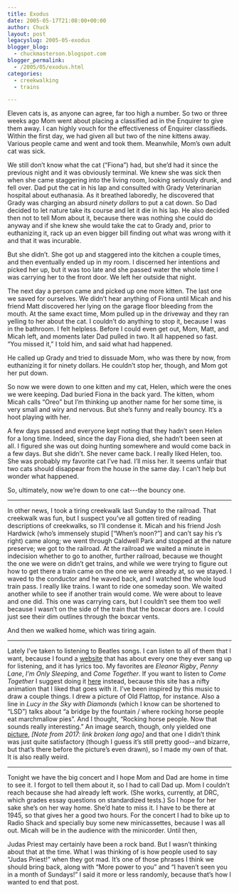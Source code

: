 ```yaml
---
title: Exodus
date: 2005-05-17T21:08:00+00:00
author: Chuck
layout: post
legacyslug: 2005-05-exodus
blogger_blog:
  - chuckmasterson.blogspot.com
blogger_permalink:
  - /2005/05/exodus.html
categories:
  - creekwalking
  - trains

---
```

Eleven cats is, as anyone can agree, far too high a number. So two or three
weeks ago Mom went about placing a classified ad in the Enquirer to give them
away. I can highly vouch for the effectiveness of Enquirer classifieds. Within
the first day, we had given all but two of the nine kittens away. Various
people came and went and took them. Meanwhile, Mom’s own adult cat was sick.

We still don’t know what the cat (“Fiona”) had, but she’d had it since the
previous night and it was obviously terminal. We knew she was sick then when
she came staggering into the living room, looking seriously drunk, and fell
over. Dad put the cat in his lap and consulted with Grady Veterinarian hospital
about euthanasia. As it breathed laboredly, he discovered that Grady was
charging an absurd _ninety dollars_ to put a cat down. So Dad decided to let
nature take its course and let it die in his lap. He also decided then not to
tell Mom about it, because there was nothing she could do anyway and if she
knew she would take the cat to Grady and, prior to euthanizing it, rack up an
even bigger bill finding out what was wrong with it and that it was incurable.

But she didn’t. She got up and staggered into the kitchen a couple times, and
then eventually ended up in my room. I discerned her intentions and picked her
up, but it was too late and she passed water the whole time I was carrying her
to the front door. We left her outside that night.

The next day a person came and picked up one more kitten. The last one we saved
for ourselves. We didn’t hear anything of Fiona until Micah and his friend Matt
discovered her lying on the garage floor bleeding from the mouth. At the same
exact time, Mom pulled up in the driveway and they ran yelling to her about the
cat. I couldn’t do anything to stop it, because I was in the bathroom. I felt
helpless. Before I could even get out, Mom, Matt, and Micah left, and moments
later Dad pulled in two. It all happened so fast. “You missed it,” I told him,
and said what had happened. 

He called up Grady and tried to dissuade Mom, who was there by now, from
euthanizing it for ninety dollars. He couldn’t stop her, though, and Mom got
her put down.

So now we were down to one kitten and my cat, Helen, which were the ones we
were keeping. Dad buried Fiona in the back yard. The kitten, whom Micah calls
“Oreo” but I’m thinking up another name for her some time, is very small and
wiry and nervous. But she’s funny and really bouncy. It’s a hoot playing with
her.

A few days passed and everyone kept noting that they hadn’t seen Helen for a
long time. Indeed, since the day Fiona died, she hadn’t been seen at all. I
figured she was out doing hunting somewhere and would come back in a few days.
But she didn’t. She never came back. I really liked Helen, too. She was
probably my favorite cat I’ve had. I’ll miss her. It seems unfair that two cats
should disappear from the house in the same day. I can’t help but wonder what
happened.

So, ultimately, now we’re down to one cat---the bouncy one.


* * *


In other news, I took a tiring creekwalk last Sunday to the railroad. That
creekwalk was fun, but I suspect you’ve all gotten tired of reading
descriptions of creekwalks, so I’ll condense it. Micah and his friend Josh
Hardwick (who’s immensely stupid [“When’s noon?”] and can’t say his r’s right)
came along; we went through Caldwell Park and stopped at the nature preserve;
we got to the railroad. At the railroad we waited a minute in indecision
whether to go to another, further railroad, because we thought the one we were
on didn’t get trains, and while we were trying to figure out how to get there a
train came on the one we were already at, so we stayed. I waved to the
conductor and he waved back, and I watched the whole loud train pass. I really
like trains. I want to ride one someday soon. We waited another while to see if
another train would come. We were about to leave and one did. This one was
carrying cars, but I couldn’t see them too well because I wasn’t on the side of
the train that the boxcar doors are. I could just see their dim outlines
through the boxcar vents.

And then we walked home, which was tiring again.


* * *

Lately I’ve taken to listening to Beatles songs. I can listen to all of them
that I want, because I found a [website](http://www.iqm.ro/beatles/paudi.html)
that has about every one they ever sang up for listening, and it has lyrics
too. My favorites are _Eleanor Rigby_, _Penny Lane_, _I’m Only Sleeping_, and
_Come Together_. If you want to listen to _Come Together_ I suggest doing it
[here](http://www.albinoblacksheep.com/flash/cometogether.php) instead, because
this site has a nifty animation that I liked that goes with it. I’ve been
inspired by this music to draw a couple things. I drew a picture of Old
Flattop, for instance. Also a line in _Lucy in the Sky with Diamonds_ (which I
know can be shortened to “LSD”) talks about “a bridge by the fountain / where
rocking horse people eat marchmallow pies”. And I thought, “Rocking horse
people. Now that sounds really interesting.” An image search, though, only
yielded one
[picture](http://www.sistersimpatico.com/images/graphics/rockhorsepeoplex.jpg&imgrefurl=http://www.sistersimpatico.com/Paintings2.html&h=461&w=614&sz=425&tbnid=EFAd71hTZfMJ:&tbnh=100&tbnw=133&hl=en&start=2&prev=/images%3Fq%3D%2522rocking%2Bhorse%2Bpeople%2522%26hl%3Den%26lr%3D%26sa%3DG),
*[Note from 2017: link broken long ago]* and that one I didn’t think was just
quite satisfactory (though I guess it’s still pretty good--and bizarre, but
that’s there before the picture’s even drawn), so I made my own of that. It is
also really weird.


* * *


Tonight we have the big concert and I hope Mom and Dad are home in time to see
it. I forgot to tell them about it, so I had to call Dad up. Mom I couldn’t
reach because she had already left work. (She works, currently, at DRC, which
grades essay questions on standardized tests.) So I hope for her sake she’s on
her way home. She’d hate to miss it. I have to be there at 1945, so that gives
her a good two hours. For the concert I had to bike up to Radio Shack and
specially buy some new minicassettes, because I was all out. Micah will be in
the audience with the minicorder. Until then,

Judas Priest may certainly have been a rock band. But I wasn’t thinking about
that at the time. What I was thinking of is how people used to say “Judas
Priest!” when they got mad. It’s one of those phrases I think we should bring
back, along with “More power to you” and “I haven’t seen you in a month of
Sundays!” I said it more or less randomly, because that’s how I wanted to end
that post.
